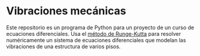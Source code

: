 # Vibraciones mecánicas

Este repositorio es un programa de Python para un proyecto de un curso de ecuaciones diferenciales. Usa el [método de Runge-Kutta](https://en.wikipedia.org/wiki/Runge%E2%80%93Kutta_methods) para resolver numéricamente un sistema de ecuaciones diferenciales que modelan las vibraciones de una estructura de varios pisos.

